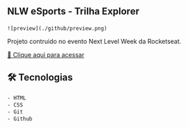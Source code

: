 ## NLW eSports - Trilha Explorer

    ![preview](./github/preview.png)

Projeto contruido no evento Next Level Week da Rocketseat.

[🔗 Clique aqui para acessar](https://triskelion1.github.io/NLW-eSports2)

## 🛠️ Tecnologias

    - HTML
    - CSS
    - Git
    - Github